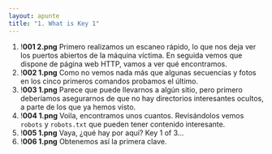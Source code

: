 ```yaml
---
layout: apunte
title: "1. What is Key 1"
---
```


1. !**001 2.png**
Primero realizamos un escaneo rápido, lo que nos deja ver los puertos abiertos de la máquina víctima. En seguida vemos que dispone de página web HTTP, vamos a ver qué encontramos.
2. !**002 1.png**
Como no vemos nada más que algunas secuencias y fotos en los cinco primeros comandos probamos el último.
3. !**003 1.png**
Parece que puede llevarnos a algún sitio, pero primero deberíamos asegurarnos de que no hay directorios interesantes ocultos, a parte de los que ya hemos visto.
4. !**004 1.png**
Voila, encontramos unos cuantos. Revisándolos vemos `robots` y `robots.txt` que pueden tener contenido interesante.
5. !**005 1.png**
Vaya, ¿qué hay por aquí? Key 1 of 3...
6. !**006 1.png**
Obtenemos así la primera clave.
